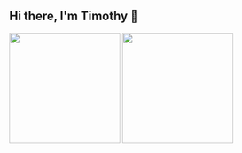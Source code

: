 ## Hi there, I'm Timothy 👋

<a>
  <img height=200 align="center" src="[https://github-readme-stats.vercel.app/api?username=anuraghazra](https://github-readme-stats.vercel.app/api/top-langs/?username=siximapala&size_weight=0.5&count_weight=0.5)" />
</a>
<a href="[https://github.com/anuraghazra/convoychat](https://leetcode.com/b6mb)">
  <img height=200 align="center" src="https://leetcard.jacoblin.cool/b6mb" />
</a>
